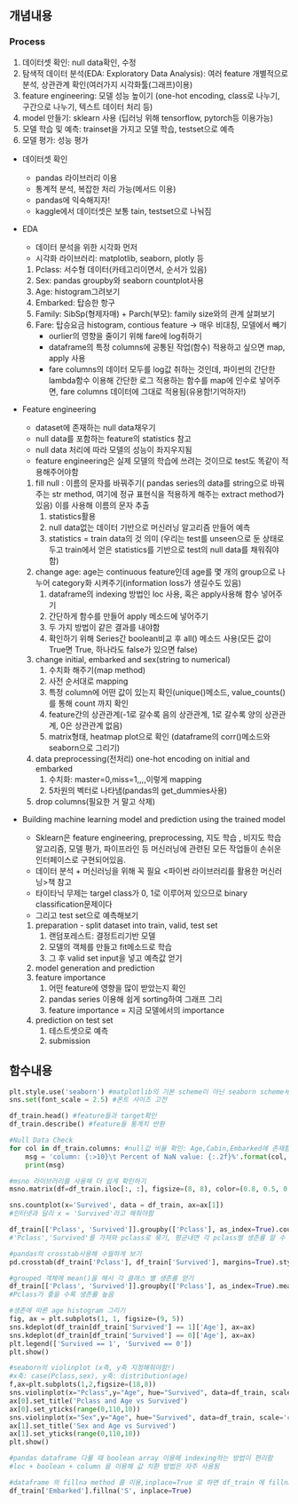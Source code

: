 ## 개념내용

### Process

1. 데이터셋 확인: null data확인, 수정
2. 탐색적 데이터 분석(EDA: Exploratory Data Analysis): 여러 feature 개별적으로 분석, 상관관계 확인(여러가지 시각화툴(그래프)이용)
3. feature engineering: 모델 성능 높이기 (one-hot encoding, class로 나누기, 구간으로 나누기, 텍스트 데이터 처리 등)
4. model 만들기: sklearn 사용 (딥러닝 위해 tensorflow, pytorch등 이용가능)
5. 모델 학습 및 예측: trainset을 가지고 모델 학습, testset으로 예측
6. 모델 평가: 성능 평가

- 데이터셋 확인
    - pandas 라이브러리 이용
    - 통계적 분석, 복잡한 처리 가능(메서드 이용)
    - pandas에 익숙해지자!
    - kaggle에서 데이터셋은 보통 tain, testset으로 나눠짐
- EDA
    - 데이터 분석을 위한 시각화 먼저
    - 시각화 라이브러리: matplotlib, seaborn, plotly 등
    1. Pclass: 서수형 데이터(카테고리이면서, 순서가 있음)
    2. Sex: pandas groupby와 seaborn countplot사용
    3. Age: histogram그려보기
    4. Embarked: 탑승한 항구
    5. Family: SibSp(형제자매) + Parch(부모): family size와의 관계 살펴보기
    6. Fare: 탑승요금 histogram, contious feature → 매우 비대칭, 모델에서 빼기
        - ourlier의 영향을 줄이기 위해 fare에 log취하기
        - dataframe의 특정 columns에 공통된 작업(함수) 적용하고 싶으면 map, apply 사용
        - fare columns의 데이터 모두를 log값 취하는 것인데, 파이썬의 간단한 lambda함수 이용해 간단한 로그 적용하는 함수를 map에 인수로 넣어주면, fare columns 데이터에 그대로 적용됨(유용함!기억하자!)
        
- Feature engineering
    - dataset에 존재하는 null data채우기
    - null data를 포함하는 feature의 statistics 참고
    - null data 처리에 따라 모델의 성능이 좌지우지됨
    - feature engineering은 실제 모델의 학습에 쓰려는 것이므로 test도 똑같이 적용해주어야함
    1. fill null : 이름의 문자를 바꿔주기( pandas series의 data를 string으로 바꿔주는 str method, 여기에 정규 표현식을 적용하게 해주는 extract method가 있음) 이를 사용해 이름의 문자 추출
        1. statistics활용
        2. null data없는 데이터 기반으로 머신러닝 알고리즘 만들어 예측
        3. statistics = train data의 것 의미 (우리는 test를 unseen으로 둔 상태로 두고 train에서 얻은 statistics를 기반으로 test의 null data를 채워줘야함)
    2. change age: age는 continuous feature인데 age를 몇 개의 group으로 나누어 category화 시켜주기(information loss가 생길수도 있음)
        1. dataframe의 indexing 방법인 loc 사용, 혹은 apply사용해 함수 넣어주기
        2. 간단하게 함수를 만들어 apply 메소드에 넣어주기
        3. 두 가지 방법이 같은 결과를 내야함 
        4. 확인하기 위해 Series간 boolean비교 후 all() 메소드 사용(모든 값이 True면 True, 하나라도 false가 있으면 false)
    3. change initial, embarked and sex(string to numerical)
        1. 수치화 해주기(map method)
        2. 사전 순서대로 mapping
        3. 특정 column에 어떤 값이 있는지 확인(unique()메소드, value_counts()를 통해 count 까지 확인
        4. feature간의 상관관계(-1로 갈수록 음의 상관관계, 1로 갈수록 양의 상관관계, 0은 상관관계 없음)
        5. matrix형태, heatmap plot으로 확인 (dataframe의 corr()메소드와 seaborn으로 그리기)
    4. data preprocessing(전처리) one-hot encoding on initial and embarked
        1. 수치화: master=0,miss=1,,,,이렇게 mapping
        2. 5차원의 벡터로 나타냄(pandas의 get_dummies사용)
    5. drop columns(필요한 거 말고 삭제)

- Building machine learning model and prediction using the trained model
    - Sklearn은 feature engineering, preprocessing, 지도 학습 , 비지도 학습 알고리즘, 모델 평가, 파이프라인 등 머신러닝에 관련된 모든 작업들이 손쉬운 인터페이스로 구현되어있음.
    - 데이터 분석 + 머신러닝을 위해 꼭 필요 <파이썬 라이브러리를 활용한 머신러닝>책 참고
    - 타이타닉 무제는 targel class가 0, 1로 이루어져 있으므로 binary classification문제이다
    - 그리고 test set으로 예측해보기
    1. preparation - split dataset into train, valid, test set
        1. 랜덤포레스트: 결정트리기반 모델
        2. 모델의 객체를 만들고 fit메소드로 학습
        3. 그 후 valid set input을 넣고 예측값 얻기
    2. model generation and prediction
    3. feature importance
        1. 어떤 feature에 영향을 많이 받았는지 확인
        2. pandas series 이용해 쉽게 sorting하여 그래프 그리
        3. feature importance = 지금 모델에서의 importance
    4. prediction on test set
        1. 테스트셋으로 예측
        2. submission
        

## 함수내용

```python
plt.style.use('seaborn') #matplotlib의 기본 scheme이 아닌 seaborn scheme세팅
sns.set(font_scale = 2.5) #폰트 사이즈 고전

df_train.head() #feature들과 target확인
df_train.describe() #feature들 통계치 반환

#Null Data Check
for col in df_train.columns: #null값 비율 확인: Age,Cabin,Embarked에 존재함 확인
    msg = 'column: {:>10}\t Percent of NaN value: {:.2f}%'.format(col, 100 * (df_train[col].isnull().sum() / df_train[col].shape[0]))
    print(msg)

#msno 라이브러리를 사용해 더 쉽게 확인하기
msno.matrix(df=df_train.iloc[:, :], figsize=(8, 8), color=(0.8, 0.5, 0.2))

sns.countplot(x='Survived', data = df_train, ax=ax[1]) 
#인터넷과 달리 x = 'Survived'라고 해줘야함

df_train[['Pclass', 'Survived']].groupby(['Pclass'], as_index=True).count()
#'Pclass','Survived'를 가져와 pclass로 묶기, 평균내면 각 pclass별 생존률 알 수 있음

#pandas의 crosstab사용해 수월하게 보기
pd.crosstab(df_train['Pclass'], df_train['Survived'], margins=True).style.background_gradient(cmap='summer_r')

#grouped 객체에 mean()을 해서 각 클래스 별 생존률 얻기 
df_train[['Pclass', 'Survived']].groupby(['Pclass'], as_index=True).mean().sort_values(by='Survived', ascending=False).plot.bar()
#Pclass가 좋을 수록 생존률 높음

#생존에 따른 age histogram 그리기
fig, ax = plt.subplots(1, 1, figsize=(9, 5))
sns.kdeplot(df_train[df_train['Survived'] == 1]['Age'], ax=ax)
sns.kdeplot(df_train[df_train['Survived'] == 0]['Age'], ax=ax)
plt.legend(['Survived == 1', 'Survived == 0'])
plt.show()

#seaborn의 violinplot (x축, y축 지정해줘야함!)
#x축: case(Pclass,sex), y축: distribution(age)
f,ax=plt.subplots(1,2,figsize=(18,8))
sns.violinplot(x="Pclass",y="Age", hue="Survived", data=df_train, scale='count', split=True,ax=ax[0])
ax[0].set_title('Pclass and Age vs Survived')
ax[0].set_yticks(range(0,110,10))
sns.violinplot(x="Sex",y="Age", hue="Survived", data=df_train, scale='count', split=True,ax=ax[1])
ax[1].set_title('Sex and Age vs Survived')
ax[1].set_yticks(range(0,110,10))
plt.show()

#pandas dataframe 다룰 때 boolean array 이용해 indexing하는 방법이 편리함
#loc + boolean + column 을 이용해 값 치환 방법은 자주 사용됨

#dataframe 의 fillna method 를 이용,inplace=True 로 하면 df_train 에 fillna 를 실제로 적용
df_train['Embarked'].fillna('S', inplace=True)

```
